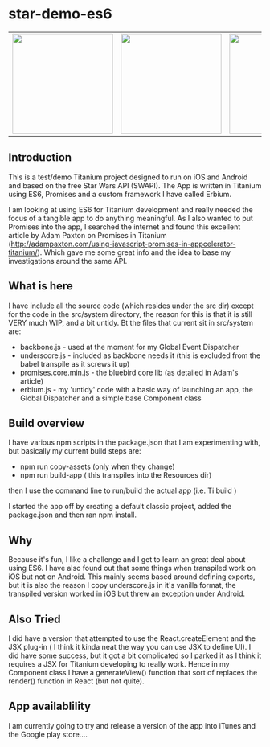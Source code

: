 # star-demo-es6

<table>
<tr>
  <td><img src="https://github.com/magnatronus/star-demo-es6/blob/master/images/sim001.png" width="200"></td>
  <td><img src="https://github.com/magnatronus/star-demo-es6/blob/master/images/sim002.png" width="200"></td>
  <td><img src="https://github.com/magnatronus/star-demo-es6/blob/master/images/sim005.png" width="200"></td>
</tr>
</table>

## Introduction
This is a test/demo Titanium project designed to run on iOS and Android and based on the free Star Wars API (SWAPI). The App is written in Titanium using ES6, Promises and a custom framework I have called Erbium.

I am looking at using ES6 for Titanium development and really needed the focus of a tangible app to do anything meaningful. As I also wanted to put Promises into the app, I searched the internet and found this excellent article by Adam Paxton on Promises in Titanium (http://adampaxton.com/using-javascript-promises-in-appcelerator-titanium/).  Which gave me some great info and the idea to base my investigations around the same API.

## What is here
I have include all the source code (which resides under the src dir)  except for the code in the src/system directory, the reason for this is that it is still VERY much WIP, and a bit untidy. Bt the files that current sit in src/system are:

* backbone.js - used at the moment for my Global Event Dispatcher
* underscore.js -  included as backbone needs it (this is excluded from the babel transpile as it screws it up)
* promises.core.min.js - the bluebird core lib  (as detailed in Adam's article)
* erbium.js  - my 'untidy' code with a basic way of launching an app, the Global Dispatcher and a simple base Component class

## Build overview
I have various npm scripts in the package.json that I am experimenting with, but basically my current build steps are:

* npm run copy-assets  (only when they change)
* npm run build-app  ( this transpiles into the Resources dir)

then I use the command line to run/build the actual app (i.e. Ti build )

I started the app off by creating a default classic project, added the package.json and then ran npm install.

## Why
Because it's fun, I like a challenge and I get to learn an great deal about using ES6. I have also found out that some things when transpiled work on iOS but not on Android. This mainly seems based around defining exports, but it is also the reason I copy underscore.js in it's vanilla format, the transpiled version worked in iOS but threw an exception under Android.

## Also Tried
I did have a version that attempted to use the React.createElement and the JSX plug-in ( I think it kinda neat the way you can use JSX to define UI). I did have some success, but it got a bit complicated so I parked it as I think it requires a JSX for Titanium developing to really work. Hence in my Component class I have a generateView() function that sort of replaces the render() function in React (but not quite).

## App availablility
I am currently going to try and release a version of the app into iTunes and the Google play store....
